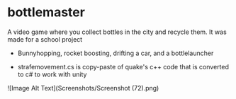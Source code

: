 # bottlemaster

A video game where you collect bottles in the city and recycle them.
It was made for a school project


- Bunnyhopping, rocket boosting, drifting a car, and a bottlelauncher

- strafemovement.cs is copy-paste of quake's c++ code that is converted to c# to work with unity

![Image Alt Text](Screenshots/Screenshot (72).png)

